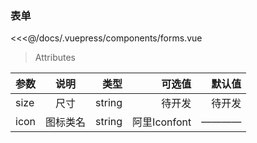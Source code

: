 

### 表单
<forms/>

<<<@/docs/.vuepress/components/forms.vue


>Attributes

| 参数        | 说明           | 类型  | 可选值  |默认值  |
| ------------- |:-------------:| -----:| -----:| -----:|
| size          | 尺寸          | string |待开发 |待开发 |
| icon          | 图标类名      |  string |阿里Iconfont|————|


